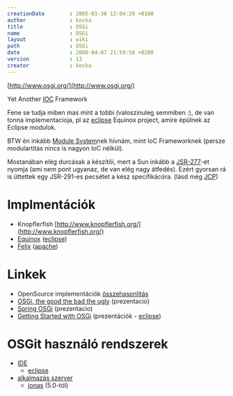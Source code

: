 ```yaml
---
creationDate        : 2005-01-30 12:04:29 +0100 
author              : kocka 
title               : OSGi 
name                : OSGi 
layout              : wiki 
path                : OSGi 
date                : 2008-04-07 21:59:56 +0200 
version             : 13 
creator             : kocka 
---
```

[http://www.osgi.org/](http://www.osgi.org/)

Yet Another [IOC](ioc.html) Framework

Fene se tudja miben mas mint a tobbi (valoszinuleg semmiben :), de van tonna implementacioja, pl az [eclipse](Eclipse.html) Equinox project, amire épülnek az Eclipse modulok.

BTW én inkább [Module System](Module%20System.html)nek hívnám, mint IoC Frameworknek (persze modulartitás nincs is nagyon IoC nélkül). 

Mostanában elég durcásak a készítői, mert a Sun inkább a [JSR-277](JSR-277.html)-et nyomja (ami nem pont ugyanaz, de van elég nagy átfedés). Ezért gyorsan rá is üttettek egy JSR-291-es pecsétet a kész specifikácóra. (lásd még [JCP](jcp.html))

# Implmentációk


*   Knopflerfish [http://www.knopflerfish.org/](http://www.knopflerfish.org/)
*   [Equinox](Missing.html) ([eclipse](Eclipse.html))
*   [Felix](Felix.html) ([apache](ASF.html))

# Linkek

*   OpenSource implementációk [összehasonlítás](http://www.pierocampanelli.info/articles/2007/01/22/status-of-opensource-osgi-containers)
*   [OSGi, the good the bad the ugly](http://www.parleys.com/display/PARLEYS/OSGi%2C+the+good+the+bad+the+ugly) (prezentacio)
*   [Spring OSGi](http://www.parleys.com/display/PARLEYS/Spring+OSGi) (prezentacio)
*   [Getting Started with OSGi](http://live.eclipse.org/node/407) (prezentációk - [eclipse](Eclipse.html))

# OSGit használó rendszerek

*   [IDE](IDE.html)
    *   [eclipse](Eclipse.html)
*   [alkalmazás szerver](Alkalmazas%20Szerver.html)
    *   [jonas](jonas.html) (5.0-tól)


